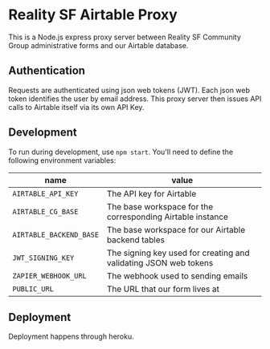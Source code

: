# Reality SF Airtable Proxy

This is a Node.js express proxy server between Reality SF Community Group administrative forms and our Airtable database.

## Authentication

Requests are authenticated using json web tokens (JWT). Each json web token identifies the user by email address. This proxy server then issues API calls to Airtable itself via its own API Key.

## Development

To run during development, use `npm start`. You'll need to define the following environment variables:

| name | value |
| --- | --- |
| `AIRTABLE_API_KEY` | The API key for Airtable |
| `AIRTABLE_CG_BASE` | The base workspace for the corresponding Airtable instance |
| `AIRTABLE_BACKEND_BASE` | The base workspace for our Airtable backend tables |
| `JWT_SIGNING_KEY` | The signing key used for creating and validating JSON web tokens |
| `ZAPIER_WEBHOOK_URL` | The webhook used to sending emails |
| `PUBLIC_URL` | The URL that our form lives at |

## Deployment

Deployment happens through heroku.